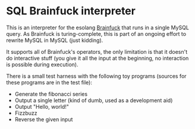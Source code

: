 # SQL Brainfuck interpreter

This is an interpreter for the esolang [Brainfuck](https://en.wikipedia.org/wiki/Brainfuck) that runs in a single MySQL
query. As Brainfuck is turing-complete, this is part of an ongoing effort to rewrite MySQL in MySQL (just kidding).

It supports all of Brainfuck's operators, the only limitation is that it doesn't do interactive stuff (you give it all
the input at the beginning, no interaction is possible during execution).

There is a small test harness with the following toy programs (sources for these programs are in the test file):

* Generate the fibonacci series
* Output a single letter (kind of dumb, used as a development aid)
* Output "Hello, world!"
* Fizzbuzz
* Reverse the given input
